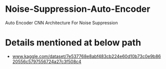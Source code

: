 # Noise-Suppression-Auto-Encoder
Auto Encoder CNN Architecture For Noise Suppression 
# Details mentioned at below path
* www.kaggle.com/dataset/7e537768e8abf483cb224e60d10b73c0e9b8620556c5797556724a27c3f508c4
